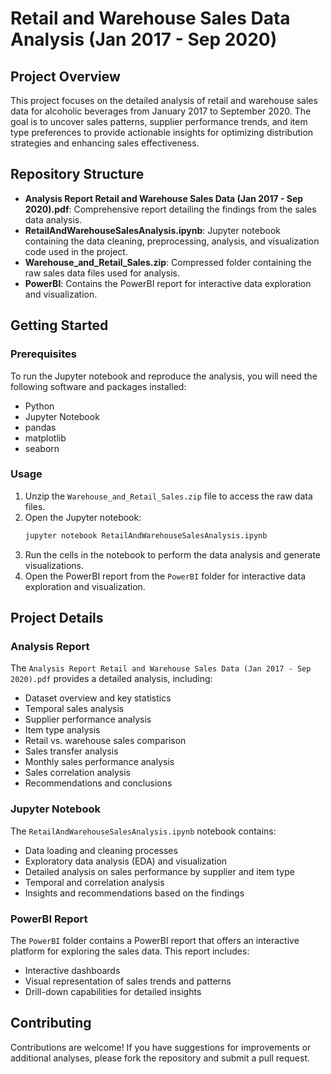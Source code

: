 # Retail and Warehouse Sales Data Analysis (Jan 2017 - Sep 2020)

## Project Overview
This project focuses on the detailed analysis of retail and warehouse sales data for alcoholic beverages from January 2017 to September 2020. The goal is to uncover sales patterns, supplier performance trends, and item type preferences to provide actionable insights for optimizing distribution strategies and enhancing sales effectiveness.

## Repository Structure
- **Analysis Report Retail and Warehouse Sales Data (Jan 2017 - Sep 2020).pdf**: Comprehensive report detailing the findings from the sales data analysis.
- **RetailAndWarehouseSalesAnalysis.ipynb**: Jupyter notebook containing the data cleaning, preprocessing, analysis, and visualization code used in the project.
- **Warehouse_and_Retail_Sales.zip**: Compressed folder containing the raw sales data files used for analysis.
- **PowerBI**: Contains the PowerBI report for interactive data exploration and visualization.

## Getting Started

### Prerequisites
To run the Jupyter notebook and reproduce the analysis, you will need the following software and packages installed:
- Python
- Jupyter Notebook
- pandas
- matplotlib
- seaborn

### Usage
1. Unzip the `Warehouse_and_Retail_Sales.zip` file to access the raw data files.
2. Open the Jupyter notebook:
    ```sh
    jupyter notebook RetailAndWarehouseSalesAnalysis.ipynb
    ```
3. Run the cells in the notebook to perform the data analysis and generate visualizations.
4. Open the PowerBI report from the `PowerBI` folder for interactive data exploration and visualization.

## Project Details

### Analysis Report
The `Analysis Report Retail and Warehouse Sales Data (Jan 2017 - Sep 2020).pdf` provides a detailed analysis, including:
- Dataset overview and key statistics
- Temporal sales analysis
- Supplier performance analysis
- Item type analysis
- Retail vs. warehouse sales comparison
- Sales transfer analysis
- Monthly sales performance analysis
- Sales correlation analysis
- Recommendations and conclusions

### Jupyter Notebook
The `RetailAndWarehouseSalesAnalysis.ipynb` notebook contains:
- Data loading and cleaning processes
- Exploratory data analysis (EDA) and visualization
- Detailed analysis on sales performance by supplier and item type
- Temporal and correlation analysis
- Insights and recommendations based on the findings

### PowerBI Report
The `PowerBI` folder contains a PowerBI report that offers an interactive platform for exploring the sales data. This report includes:
- Interactive dashboards
- Visual representation of sales trends and patterns
- Drill-down capabilities for detailed insights

## Contributing
Contributions are welcome! If you have suggestions for improvements or additional analyses, please fork the repository and submit a pull request.
